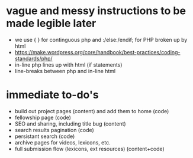 # vague and messy instructions to be made legible later

* we use { } for continguous php and :/else:/endif; for PHP broken up by html
* https://make.wordpress.org/core/handbook/best-practices/coding-standards/php/
* in-line php lines up with html (if statements)
* line-breaks between php and in-line html

# immediate to-do's

* build out project pages (content) and add them to home (code)
* fellowship page (code)
* SEO and sharing, including title bug (content)
* search results pagination (code)
* persistant search (code)
* archive pages for videos, lexicons, etc.
* full submission flow (lexicons, ext resources) (content+code)